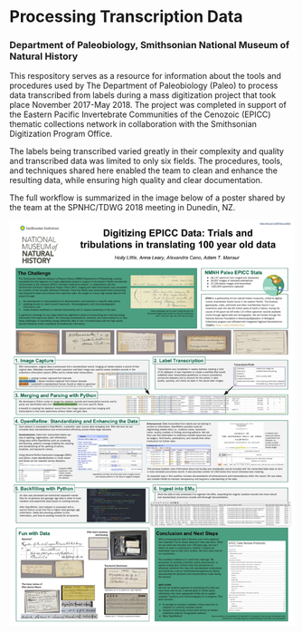 # Processing Transcription Data
### Department of Paleobiology, Smithsonian National Museum of Natural History

This respository serves as a resource for information about the tools and procedures used by The Department of Paleobiology (Paleo) to process data transcribed from labels during a mass digitization project that took place November 2017-May 2018. The project was completed in support of the Eastern Pacific Invertebrate Communities of the Cenozoic (EPICC) thematic collections network in collaboration with the Smithsonian Digitization Program Office.

The labels being transcribed varied greatly in their complexity and quality and transcribed data was limited to only six fields. The procedures, tools, and techniques shared here enabled the team to clean and enhance the resulting data, while ensuring high quality and clear documentation. 

The full workflow is summarized in the image below of a poster shared by the team at the SPNHC/TDWG 2018 meeting in Dunedin, NZ. 

<img src="images/EPICC-Poster_SPNHC-2018.jpg">
